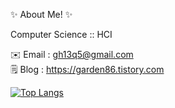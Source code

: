 ✨ About Me! ✨

Computer Science :: HCI

✉️ Email : <gh13q5@gmail.com>   
🗒️ Blog : <https://garden86.tistory.com>   

[![Top Langs](https://github-readme-stats.vercel.app/api/top-langs/?username=gh13q5&layout=compact)](https://github.com/anuraghazra/github-readme-stats)
